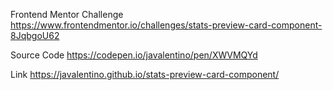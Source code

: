 Frontend Mentor Challenge https://www.frontendmentor.io/challenges/stats-preview-card-component-8JqbgoU62

Source Code https://codepen.io/javalentino/pen/XWVMQYd

Link https://javalentino.github.io/stats-preview-card-component/

